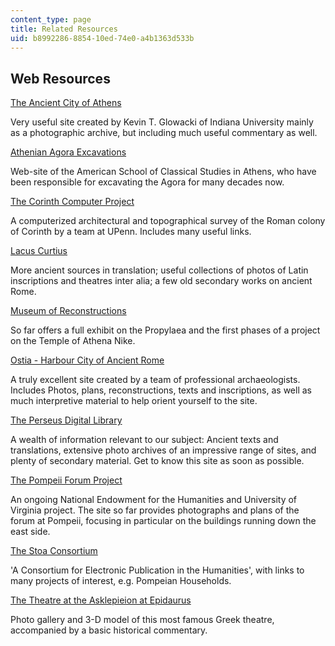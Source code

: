 ```yaml
---
content_type: page
title: Related Resources
uid: b8992286-8854-10ed-74e0-a4b1363d533b
---
```


Web Resources
-------------

[The Ancient City of Athens](http://www.stoa.org/athens/)

Very useful site created by Kevin T. Glowacki of Indiana University mainly as a photographic archive, but including much useful commentary as well.

[Athenian Agora Excavations](http://www.agathe.gr/)

Web-site of the American School of Classical Studies in Athens, who have been responsible for excavating the Agora for many decades now.

[The Corinth Computer Project](http://corinth.sas.upenn.edu/)

A computerized architectural and topographical survey of the Roman colony of Corinth by a team at UPenn. Includes many useful links.

[Lacus Curtius](http://penelope.uchicago.edu/Thayer/E/Roman/home)

More ancient sources in translation; useful collections of photos of Latin inscriptions and theatres inter alia; a few old secondary works on ancient Rome.

[Museum of Reconstructions](http://www.reconstructions.org/)

So far offers a full exhibit on the Propylaea and the first phases of a project on the Temple of Athena Nike.

[Ostia - Harbour City of Ancient Rome](http://www.ostia-antica.org/)

A truly excellent site created by a team of professional archaeologists. Includes Photos, plans, reconstructions, texts and inscriptions, as well as much interpretive material to help orient yourself to the site.

[The Perseus Digital Library](http://www.perseus.tufts.edu/)

A wealth of information relevant to our subject: Ancient texts and translations, extensive photo archives of an impressive range of sites, and plenty of secondary material. Get to know this site as soon as possible.

[The Pompeii Forum Project](http://pompeii.virginia.edu/)

An ongoing National Endowment for the Humanities and University of Virginia project. The site so far provides photographs and plans of the forum at Pompeii, focusing in particular on the buildings running down the east side.

[The Stoa Consortium](http://www.stoa.org/)

'A Consortium for Electronic Publication in the Humanities', with links to many projects of interest, e.g. Pompeian Households.

[The Theatre at the Asklepieion at Epidaurus](http://www.fhw.gr/choros/epidaurus/en/)

Photo gallery and 3-D model of this most famous Greek theatre, accompanied by a basic historical commentary.